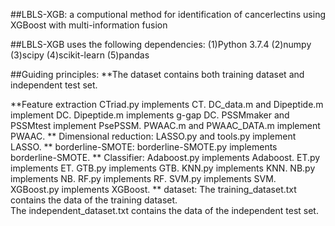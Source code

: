 ##LBLS-XGB: a computional method for identification of cancerlectins using XGBoost with multi-information fusion

##LBLS-XGB uses the following dependencies:
(1)Python 3.7.4
(2)numpy
(3)scipy
(4)scikit-learn
(5)pandas

##Guiding principles: **The dataset contains both training dataset and independent test set.

**Feature extraction
   CTriad.py implements CT.
   DC_data.m and Dipeptide.m implement DC.
   Dipeptide.m implements g-gap DC.
   PSSMmaker and  PSSMtest implement PsePSSM.
   PWAAC.m and PWAAC_DATA.m implement PWAAC.
** Dimensional reduction:
   LASSO.py and tools.py implement LASSO.
** borderline-SMOTE:
   borderline-SMOTE.py implements borderline-SMOTE.
** Classifier:
   Adaboost.py implements Adaboost.
   ET.py implements ET.
   GTB.py implements GTB.
   KNN.py implements KNN.
   NB.py implements NB.
   RF.py implements RF.
   SVM.py implements SVM.
   XGBoost.py implements XGBoost.
** dataset:
   The training_dataset.txt contains the data of the training dataset.  
   The independent_dataset.txt contains the data of the independent test set.  